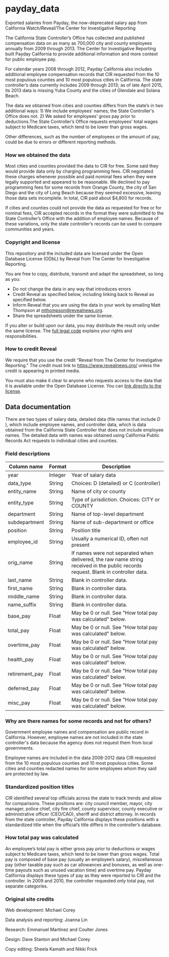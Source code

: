 # payday_data
Exported salaries from Payday, the now-deprecated salary app from California Watch/Reveal/The Center for Investigative Reporting

The California State Controller’s Office has collected and published compensation data on as many as 700,000 city and county employees annually from 2009 through 2013. The Center for Investigative Reporting built Payday California to provide additional information and more context for public employee pay.  

For calendar years 2008 through 2012, Payday California also includes additional employee compensation records that CIR requested from the 10 most populous counties and 10 most populous cities in California. The state controller’s data currently includes 2009 through 2013; as of late April 2015, its 2013 data is missing Yuba County and the cities of Glendale and Solana Beach.  

The data we obtained from cities and counties differs from the state’s in two additional ways: 1) We include employees’ names; the State Controller's Office does not. 2) We asked for employees’ gross pay prior to deductions.The State Controller’s Office requests employees’ total wages subject to Medicare taxes, which tend to be lower than gross wages.  

Other differences, such as the number of employees or the amount of pay, could be due to errors or different reporting methods.

### How we obtained the data

Most cities and counties provided the data to CIR for free. Some said they would provide data only by charging programming fees. CIR negotiated these charges whenever possible and paid nominal fees when they were legally supported and appeared to be reasonable. We declined to pay programming fees for some records from Orange County, the city of San Diego and the city of Long Beach because they seemed excessive, leaving those data sets incomplete. In total, CIR paid about $4,800 for records.  

If cities and counties could not provide the data as requested for free or for nominal fees, CIR accepted records in the format they were submitted to the State Controller’s Office with the addition of employee names. Because of these variations, only the state controller’s records can be used to compare communities and years.

### Copyright and license

This repository and the included data are licensed under the Open Database License (ODbL) by Reveal from The Center for Investigative Reporting.

You are free to copy, distribute, transmit and adapt the spreadsheet, so long as you:

- Do not change the data in any way that introduces errors
- Credit Reveal as specified below, including linking back to Reveal as specified below.
- Inform Reveal that you are using the data in your work by emailing Matt Thompson at mthompson@revealnews.org.
- Share the spreadsheets under the same license.

If you alter or build upon our data, you may distribute the result only under the same license. The [full legal code](https://opendatacommons.org/licenses/odbl/1.0/) explains your rights and responsibilities.

### How to credit Reveal

We require that you use the credit “Reveal from The Center for Investigative Reporting." The credit must link to https://www.revealnews.org/ unless the credit is appearing in printed media.

You must also make it clear to anyone who requests access to the data that it is available under the Open Database License. You can [link directly to the license](https://opendatacommons.org/licenses/odbl/1.0/).

## Data documentation

There are two types of salary data, detailed data (file names that include _D_ ), which include employee names, and controller data, which is data obtained from the California State Controller that does not include employee names. The detailed data with names was obtained using California Public Records Act requests to individual cities and counties.

### Field descriptions

|Column name|Format|Description|
|---|---|---|
|year|Integer|Year of salary data|
|data_type|String|Choices: D (detailed) or C (controller)|
|entity_name|String|Name of city or county|
|entity_type|String|Type of jurisdiction. Choices: CITY or COUNTY|
|department|String|Name of top-level department|
|subdepartment|String|Name of sub-department or office|
|position|String|Position title|
|employee_id|String|Usually a numerical ID, often not present|
|orig_name|String|If names were not separated when delivered, the raw name string received in the public records request. Blank in controller data.|
|last_name|String|Blank in controller data.|
|first_name|String|Blank in controller data.|
|middle_name|String|Blank in controller data.|
|name_suffix|String|Blank in controller data.|
|base_pay|Float|May be 0 or null. See "How total pay was calculated" below.|
|total_pay|Float|May be 0 or null. See "How total pay was calculated" below.|
|overtime_pay|Float|May be 0 or null. See "How total pay was calculated" below.
|health_pay|Float|May be 0 or null. See "How total pay was calculated" below.
|retirement_pay|Float|May be 0 or null. See "How total pay was calculated" below.
|deferred_pay|Float|May be 0 or null. See "How total pay was calculated" below.
|misc_pay|Float|May be 0 or null. See "How total pay was calculated" below.

### Why are there names for some records and not for others?

Government employee names and compensation are public record in California. However, employee names are not included in the state controller's data because the agency does not request them from local governments.  

Employee names are included in the data 2008-2012 data CIR requested from the 10 most populous counties and 10 most populous cities. Some cities and counties redacted names for some employees whom they said are protected by law.

### Standardized position titles

CIR identified several top officials across the state to track trends and allow for comparisons. These positions are: city council member, mayor, city manager, police chief, city fire chief, county supervisor, county executive or administrative officer (CEO/CAO), sheriff and district attorney. In records from the state controller, Payday California displays these positions with a standardized title when the official’s title differs in the controller’s database.

### How total pay was calculated

An employee’s total pay is either gross pay prior to deductions or wages subject to Medicare taxes, which tend to be lower than gross wages. Total pay is composed of base pay (usually an employee’s salary), miscellaneous pay (other taxable pay such as car allowances and bonuses, as well as one-time payouts such as unused vacation time) and overtime pay. Payday California displays these types of pay as they were reported to CIR and the controller. In 2009 and 2010, the controller requested only total pay, not separate categories.

### Original site credits

Web development: Michael Corey  

Data analysis and reporting: Joanna Lin  

Research: Emmanuel Martinez and Coulter Jones  

Design: Dave Stanton and Michael Corey  

Copy editing: Sheela Kamath and Nikki Frick  
